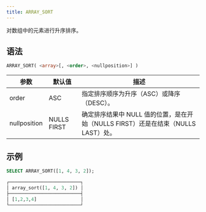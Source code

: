 ```yaml
---
title: ARRAY_SORT
---
```


对数组中的元素进行升序排序。

## 语法

```sql
ARRAY_SORT( <array>[, <order>, <nullposition>] )
```

| 参数         | 默认值      | 描述                                                                              |
| ------------ | ----------- | --------------------------------------------------------------------------------- |
| order        | ASC         | 指定排序顺序为升序（ASC）或降序（DESC）。                                         |
| nullposition | NULLS FIRST | 确定排序结果中 NULL 值的位置，是在开始（NULLS FIRST）还是在结束（NULLS LAST）处。 |

## 示例

```sql
SELECT ARRAY_SORT([1, 4, 3, 2]);

┌──────────────────────────┐
│ array_sort([1, 4, 3, 2]) │
├──────────────────────────┤
│ [1,2,3,4]                │
└──────────────────────────┘
```
